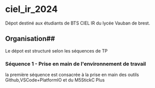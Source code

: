 # ciel_ir_2024
Dépot destiné aux étudiants de BTS CIEL IR du lycée Vauban de brest.
## Organisation##
Le dépot est structuré selon les séquences de TP
### Séquence 1 - Prise en main de l'environnement de travail ###
la première séquence est consacrée à la prise en main des outils Github,VSCode+PlatformIO et du M5StickC Plus 
